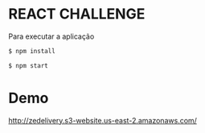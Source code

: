 # REACT CHALLENGE

Para executar a aplicação
```sh
$ npm install
```
```sh
$ npm start
```

# Demo

http://zedelivery.s3-website.us-east-2.amazonaws.com/


